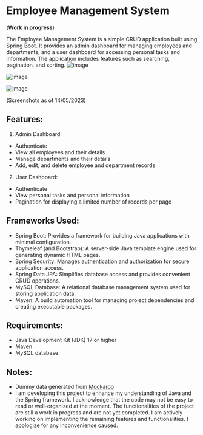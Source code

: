 # Employee Management System
(**Work in progress**)

The Employee Management System is a simple CRUD application built using Spring Boot. It provides an admin dashboard for managing employees and departments, and a user dashboard for accessing personal tasks and information. The application includes features such as searching, pagination, and sorting.
![image](https://github.com/annguyen18/Employee-Management-System/assets/60985664/8cf6bc8f-2c2a-4f37-905a-9ef9dd9f5c35)

![image](https://github.com/annguyen18/Employee-Management-System/assets/60985664/b4ac6e02-571f-493f-ac65-1737712f4c32)

![image](https://github.com/annguyen18/Employee-Management-System/assets/60985664/9a918bae-b752-4836-8944-7ba4acb06aeb)


(Screenshots as of 14/05/2023)

## Features:
1. Admin Dashboard:
- Authenticate
- View all employees and their details
- Manage departments and their details
- Add, edit, and delete employee and department records
2. User Dashboard:
- Authenticate
- View personal tasks and personal information
- Pagination for displaying a limited number of records per page

## Frameworks Used:
- Spring Boot: Provides a framework for building Java applications with minimal configuration.
- Thymeleaf (and Bootstrap): A server-side Java template engine used for generating dynamic HTML pages.
- Spring Security: Manages authentication and authorization for secure application access.
- Spring Data JPA: Simplifies database access and provides convenient CRUD operations.
- MySQL Database: A relational database management system used for storing application data.
- Maven: A build automation tool for managing project dependencies and creating executable packages.

## Requirements:
- Java Development Kit (JDK) 17 or higher
- Maven
- MySQL database

## Notes:
- Dummy data generated from [Mockaroo](https://www.mockaroo.com/)
- I am developing this project to enhance my understanding of Java and the Spring framework. I acknowledge that the code may not be easy to read or well-organized at the moment. 
The functionalities of the project are still a work in progress and are not yet completed. I am actively working on implementing the remaining features and functionalities. I apologize for any inconvenience caused.
